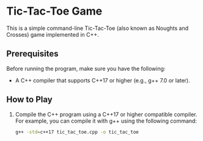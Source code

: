# Tic-Tac-Toe Game

This is a simple command-line Tic-Tac-Toe (also known as Noughts and Crosses) game implemented in C++.

## Prerequisites

Before running the program, make sure you have the following:

- A C++ compiler that supports C++17 or higher (e.g., g++ 7.0 or later).

## How to Play

1. Compile the C++ program using a C++17 or higher compatible compiler. For example, you can compile it with g++ using the following command:

   ```bash
   g++ -std=c++17 tic_tac_toe.cpp -o tic_tac_toe
   ```
   